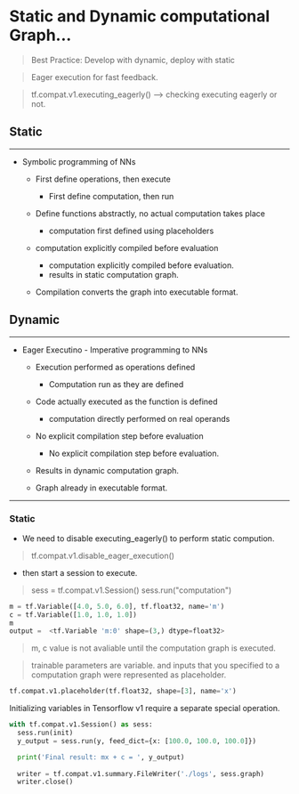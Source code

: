 # Static and Dynamic computational Graph...

> Best Practice: Develop with dynamic, deploy with static

> Eager execution for fast feedback.

> tf.compat.v1.executing_eagerly()  --> checking executing eagerly or not.

## Static
---
* Symbolic programming of NNs
  * First define operations, then execute
       * First define computation, then run

  * Define functions abstractly, no actual computation takes place
       * computation first defined using placeholders

  * computation explicitly compiled before evaluation
       * computation explicitly compiled before evaluation.
       * results in static computation graph. 
  
  * Compilation converts the graph into executable format.





## Dynamic
---
* Eager Executino - Imperative programming to NNs

    * Execution performed as operations defined
       * Computation run as they are defined
        
    * Code actually executed as the function is defined
       * computation directly performed on real operands

    * No explicit compilation step before evaluation
       * No explicit compilation step before evaluation.

    * Results in dynamic computation graph. 
   

    * Graph already in executable format.

---
### Static
* We need to disable executing_eagerly() to perform static compution.
> tf.compat.v1.disable_eager_execution()
* then start a session to execute.
> sess = tf.compat.v1.Session()
> sess.run("computation")
```python
m = tf.Variable([4.0, 5.0, 6.0], tf.float32, name='m')
c = tf.Variable([1.0, 1.0, 1.0])
m
output =  <tf.Variable 'm:0' shape=(3,) dtype=float32>
```
> m, c value is not avaliable until the computation graph is executed.

> trainable parameters are variable. and inputs that you specified to a computation graph were represented as placeholder.

```python
tf.compat.v1.placeholder(tf.float32, shape=[3], name='x')
```

Initializing variables in Tensorflow v1 require a separate special operation.

```python
with tf.compat.v1.Session() as sess:
  sess.run(init)
  y_output = sess.run(y, feed_dict={x: [100.0, 100.0, 100.0]})

  print('Final result: mx + c = ', y_output)
  
  writer = tf.compat.v1.summary.FileWriter('./logs', sess.graph)
  writer.close()

  ```

